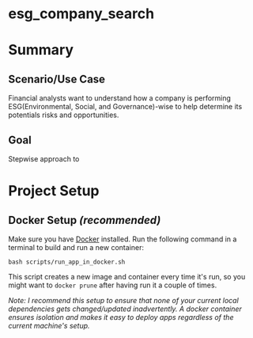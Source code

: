 # esg_company_search

# Summary

## Scenario/Use Case
Financial analysts want to understand how a company is performing ESG(Environmental, Social, and Governance)-wise to help determine its potentials risks and opportunities.

## Goal
Stepwise approach to

# Project Setup

## Docker Setup *(recommended)*
Make sure you have [Docker](https://www.docker.com/) installed.
Run the following command in a terminal to build and run a new container:
```
bash scripts/run_app_in_docker.sh
```
This script creates a new image and container every time it's run, 
so you might want to `docker prune` after having run it a couple of times.

*Note: I recommend this setup to ensure that none of your current local dependencies
gets changed/updated inadvertently. A docker container ensures isolation and makes it easy to deploy apps regardless of the current machine's setup.*